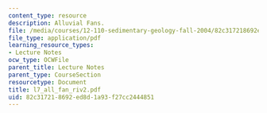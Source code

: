 ```yaml
---
content_type: resource
description: Alluvial Fans.
file: /media/courses/12-110-sedimentary-geology-fall-2004/82c317218692ed8d1a93f27cc2444851_l7_all_fan_riv2.pdf
file_type: application/pdf
learning_resource_types:
- Lecture Notes
ocw_type: OCWFile
parent_title: Lecture Notes
parent_type: CourseSection
resourcetype: Document
title: l7_all_fan_riv2.pdf
uid: 82c31721-8692-ed8d-1a93-f27cc2444851
---
```

